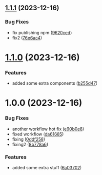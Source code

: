 ## [1.1.1](https://github.com/ahmedchan/rohan-react/compare/v1.1.0...v1.1.1) (2023-12-16)


### Bug Fixes

* fix publishing npm ([9620ced](https://github.com/ahmedchan/rohan-react/commit/9620cede0806c9c8c05a8f7c2280ed89d93803e6))
* fix2 ([76e6ac4](https://github.com/ahmedchan/rohan-react/commit/76e6ac42bfa719f158daf93054a48a447c74a440))

# [1.1.0](https://github.com/ahmedchan/rohan-react/compare/v1.0.0...v1.1.0) (2023-12-16)


### Features

* added some extra components ([b255d47](https://github.com/ahmedchan/rohan-react/commit/b255d47d5401746663623d5dddd779eeb6e9fe64))

# 1.0.0 (2023-12-16)


### Bug Fixes

* another workflow hot fix ([e90b0e8](https://github.com/ahmedchan/rohan-react/commit/e90b0e8a036342423deca3bb10c02b2869c949de))
* fixed workflow ([da61685](https://github.com/ahmedchan/rohan-react/commit/da61685a9b74d32cb44029de22ec7a689fff5e76))
* fixing ([0ddf258](https://github.com/ahmedchan/rohan-react/commit/0ddf258fdd79b42f006b38fdc3dfedd8273e3131))
* fixing2 ([8b778a6](https://github.com/ahmedchan/rohan-react/commit/8b778a6b0120e7d1bc2bee2306c4af7394711019))


### Features

* added some extra stuff ([6a03702](https://github.com/ahmedchan/rohan-react/commit/6a037023be164b8c9367f8c886de7330d3075eb3))
